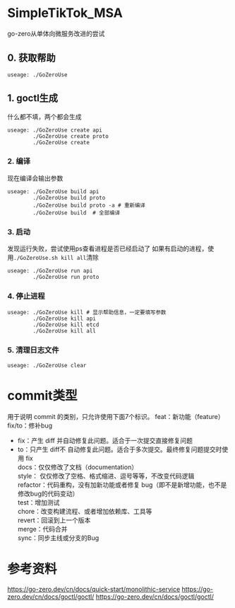 # SimpleTikTok_MSA
go-zero从单体向微服务改进的尝试

## 0. 获取帮助
```shell
useage: ./GoZeroUse 
```

## 1. goctl生成
什么都不填，两个都会生成
```shell
useage: ./GoZeroUse create api
        ./GoZeroUse create proto
        ./GoZeroUse create 
```
### 2. 编译
现在编译会输出参数
```shell
useage: ./GoZeroUse build api
        ./GoZeroUse build proto
        ./GoZeroUse build proto -a # 重新编译
        ./GoZeroUse build  # 全部编译
```
### 3. 启动
发现运行失败，尝试使用ps查看进程是否已经启动了
如果有启动的进程，使用```./GoZeroUse.sh kill all```清除
```shell
useage: ./GoZeroUse run api
        ./GoZeroUse run proto
```

### 4. 停止进程
```shell
useage: ./GoZeroUse kill # 显示帮助信息，一定要填写参数
        ./GoZeroUse kill api
        ./GoZeroUse kill etcd
        ./GoZeroUse kill all
```

### 5. 清理日志文件
```shell
useage: ./GoZeroUse clear 
```

# commit类型
用于说明 commit 的类别，只允许使用下面7个标识。
feat：新功能（feature）</br>
fix/to：修补bug </br>
  - fix：产生 diff 并自动修复此问题。适合于一次提交直接修复问题 </br>
  - to：只产生 diff不 自动修复此问题。适合于多次提交。最终修复问题提交时使用 fix </br>
docs：仅仅修改了文档（documentation） </br>
style： 仅仅修改了空格、格式缩进、逗号等等，不改变代码逻辑 </br>
refactor：代码重构，没有加新功能或者修复 bug（即不是新增功能，也不是修改bug的代码变动） </br>
test：增加测试 </br>
chore：改变构建流程、或者增加依赖库、工具等 </br>
revert：回滚到上一个版本 </br>
merge：代码合并 </br>
sync：同步主线或分支的Bug </br>

# 参考资料

https://go-zero.dev/cn/docs/quick-start/monolithic-service
https://go-zero.dev/cn/docs/goctl/goctl/
https://go-zero.dev/cn/docs/goctl/goctl/